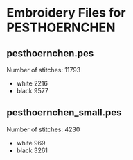 Embroidery Files for PESTHOERNCHEN
==================================

pesthoernchen.pes
-----------------
Number of stitches: 11793

 * white 2216
 * black 9577


pesthoernchen_small.pes
-----------------------
Number of stitches: 4230

 * white 969
 * black 3261
